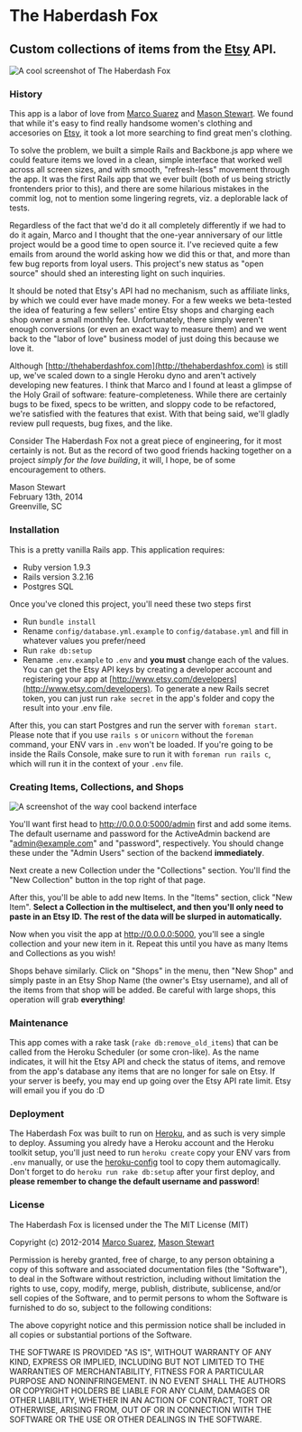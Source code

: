 # The Haberdash Fox

## Custom collections of items from the [Etsy](http://www.etsy.com) API.

![A cool screenshot of The Haberdash Fox](http://f.cl.ly/items/3c3q0G0g0s3I2E3I1p3n/Screen%20Shot%202014-02-13%20at%2012.32.57%20PM.png)

### History

This app is a labor of love from [Marco Suarez](https://twitter.com/marcosuarez) and [Mason Stewart](https://twitter.com/masondesu). We found that while it's easy to find really handsome women's clothing and accesories on [Etsy](http://www.etsy.com), it took a lot more searching to find great men's clothing.

To solve the problem, we built a simple Rails and Backbone.js app where we could feature items we loved in a clean, simple interface that worked well across all screen sizes, and with smooth, "refresh-less" movement through the app. It was the first Rails app that we ever built (both of us being strictly frontenders prior to this), and there are some hilarious mistakes in the commit log, not to mention some lingering regrets, viz. a deplorable lack of tests.

Regardless of the fact that we'd do it all completely differently if we had to do it again, Marco and I thought that the one-year anniversary of our little project would be a good time to open source it. I've recieved quite a few emails from around the world asking how we did this or that, and more than few bug reports from loyal users. This project's new status as "open source" should shed an interesting light on such inquiries.

It should be noted that Etsy's API had no mechanism, such as affiliate links, by which we could ever have made money. For a few weeks we beta-tested the idea of featuring a few sellers' entire Etsy shops and charging each shop owner a small monthly fee. Unfortunately, there simply weren't enough conversions (or even an exact way to measure them) and we went back to the "labor of love" business model of just doing this because we love it.

Although [http://thehaberdashfox.com](http://thehaberdashfox.com) is still up, we've scaled down to a single Heroku dyno and aren't actively developing new features. I think that Marco and I found at least a glimpse of the Holy Grail of software: feature-completeness. While there are certainly bugs to be fixed, specs to be written, and sloppy code to be refactored, we're satisfied with the features that exist. With that being said, we'll gladly review pull requests, bug fixes, and the like. 

Consider The Haberdash Fox not a great piece of engineering, for it most certainly is not. But as the record of two good friends hacking together on a project *simply for the love building*, it will, I hope, be of some encouragement to others.

Mason Stewart <br />
February 13th, 2014 <br />
Greenville, SC

### Installation
This is a pretty vanilla Rails app. This application requires:

* Ruby version 1.9.3
* Rails version 3.2.16
* Postgres SQL

Once you've cloned this project, you'll need these two steps first

* Run `bundle install`
* Rename `config/database.yml.example` to `config/database.yml` and fill in whatever values you prefer/need
* Run `rake db:setup`
* Rename `.env.example` to `.env` and **you must** change each of the values. You can get the Etsy API keys by creating a developer account and registering your app at [http://www.etsy.com/developers](http://www.etsy.com/developers). To generate a new Rails secret token, you can just run `rake secret` in the app's folder and copy the result into your .env file.

After this, you can start Postgres and run the server with `foreman start`. Please note that if you use `rails s` or `unicorn` without the `foreman` command, your ENV vars in `.env` won't be loaded. If you're going to be inside the Rails Console, make sure to run it with `foreman run rails c`, which will run it in the context of your `.env` file.

### Creating Items, Collections, and Shops

![A screenshot of the way cool backend interface](http://f.cl.ly/items/2Z3I3E0O2h0E3a3e1q1I/Screen%20Shot%202014-02-13%20at%202.15.50%20PM.png)

You'll want first head to http://0.0.0.0:5000/admin first and add some items. The default username and password for the ActiveAdmin backend are "admin@example.com" and "password", respectively. You should change these under the "Admin Users" section of the backend **immediately**.

Next create a new Collection under the "Collections" section. You'll find the "New Collection" button in the top right of that page. 

After this, you'll be able to add new Items. In the "Items" section, click "New Item". **Select a Collection in the multiselect, and then you'll only need to paste in an Etsy ID. The rest of the data will be slurped in automatically.**

Now when you visit the app at http://0.0.0.0:5000, you'll see a single collection and your new item in it. Repeat this until you have as many Items and Collections as you wish!

Shops behave similarly. Click on "Shops" in the menu, then "New Shop" and simply paste in an Etsy Shop Name (the owner's Etsy username), and all of the items from that shop will be added. Be careful with large shops, this operation will grab **everything**!

### Maintenance
This app comes with a rake task (`rake db:remove_old_items`) that can be called from the Heroku Scheduler (or some cron-like). As the name indicates, it will hit the Etsy API and check the status of items, and remove from the app's database any items that are no longer for sale on Etsy. If your server is beefy, you may end up going over the Etsy API rate limit. Etsy will email you if you do :D

### Deployment
The Haberdash Fox was built to run on [Heroku](http://heroku.com), and as such is very simple to deploy. Assuming you alredy have a Heroku account and the Heroku toolkit setup, you'll just need to run `heroku create` copy your ENV vars from `.env` manually, or use the [heroku-config](https://github.com/ddollar/heroku-config) tool to copy them automagically. Don't forget to do `heroku run rake db:setup` after your first deploy, and **please remember to change the default username and password**!


### License

The Haberdash Fox is licensed under the The MIT License (MIT)

Copyright (c) 2012-2014 [Marco Suarez](https://twitter.com/marcosuarez), [Mason Stewart](https://twitter.com/masondesu)

Permission is hereby granted, free of charge, to any person obtaining a copy
of this software and associated documentation files (the "Software"), to deal
in the Software without restriction, including without limitation the rights
to use, copy, modify, merge, publish, distribute, sublicense, and/or sell
copies of the Software, and to permit persons to whom the Software is
furnished to do so, subject to the following conditions:

The above copyright notice and this permission notice shall be included in
all copies or substantial portions of the Software.

THE SOFTWARE IS PROVIDED "AS IS", WITHOUT WARRANTY OF ANY KIND, EXPRESS OR
IMPLIED, INCLUDING BUT NOT LIMITED TO THE WARRANTIES OF MERCHANTABILITY,
FITNESS FOR A PARTICULAR PURPOSE AND NONINFRINGEMENT. IN NO EVENT SHALL THE
AUTHORS OR COPYRIGHT HOLDERS BE LIABLE FOR ANY CLAIM, DAMAGES OR OTHER
LIABILITY, WHETHER IN AN ACTION OF CONTRACT, TORT OR OTHERWISE, ARISING FROM,
OUT OF OR IN CONNECTION WITH THE SOFTWARE OR THE USE OR OTHER DEALINGS IN
THE SOFTWARE.
